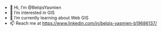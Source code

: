 - 👋 Hi, I’m @BelqisYasmien
- 👀 I’m interested in GIS
- 🌱 I’m currently learning about Web GIS
- 📫 Reach me at https://www.linkedin.com/in/belqis-yasmien-b19686137/

